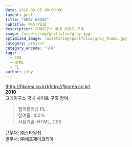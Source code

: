 ```yaml
---
date: 2010-03-05 00:00:00
layout: post
title: "GRAY GOOSE"
subtitle: ㈜스타일쉽
description: 그레이구스 국내 사이트 구축.
image: /assets/img/portfolio/gray.jpg
optimized_image: /assets/img/portfolio/gray_thumb.jpg
category: project
category_encode: "구축"
tags:
  - CSS
  - HTML
  - PL
author: jihy
---
```


[http://fjkorea.co.kr](http://fjkorea.co.kr)<br>
**2010** <br>
그레이구스 국내 사이트 구축 참여.

> 웹퍼블리싱 PL <br>
참여율: 100% <br>
사용기술: HTML, CSS

근무처: ㈜스타일쉽 <br>
발주처: ㈜에프제이코리아